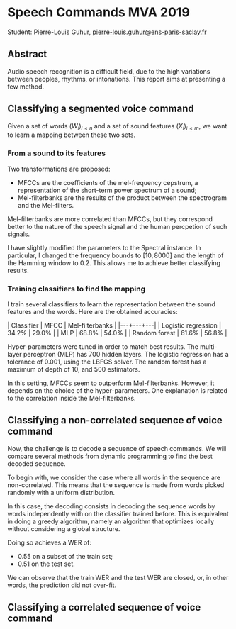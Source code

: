 # Speech Commands MVA 2019

Student: Pierre-Louis Guhur, pierre-louis.guhur@ens-paris-saclay.fr

## Abstract

Audio speech recognition is a difficult field, due to the high variations between peoples, rhythms, or intonations.
This report aims at presenting a few method.

## Classifying a segmented voice command

Given a set of words $\left(W_i \right)_{i\leq n}$ and a set of sound features $(X_i)_{i\leq m}$, we want to learn a mapping between these two sets.

### From a sound to its features

Two transformations are proposed:

- MFCCs are the coefficients of the mel-frequency cepstrum, a representation of the short-term power spectrum of a sound;
- Mel-filterbanks are the results of the product between the spectrogram and the Mel-filters.

Mel-filterbanks are more correlated than MFCCs, but they correspond better to the nature of the speech signal and the human percpetion of such signals.

I have slightly modified the parameters to the Spectral instance. In particular, I changed the frequency bounds to $[10,8000]$ and the length of the Hamming window to 0.2. This allows me to achieve better classifying results.

### Training classifiers to find the mapping

I train several classifiers to learn the representation between the sound features and the words. Here are the obtained accuracies:

| Classifier | MFCC | Mel-filterbanks |
|---+---+---|
| Logistic regression | $34.2\%$ | $29.0\%$ |
| MLP | $68.8\%$ | $54.0\%$ |
| Random forest | $61.6\%$ | $56.8\%$ |


Hyper-parameters were tuned in order to match best results.
The multi-layer perceptron (MLP) has 700 hidden layers. The logistic regression has a tolerance of 0.001, using the LBFGS solver. The random forest has a maximum of depth of $10$, and $500$ estimators.

In this setting, MFCCs seem to outperform Mel-filterbanks. However, it depends on the choice of the hyper-parameters. One explanation is related to the correlation inside the Mel-filterbanks.


## Classifying a  non-correlated sequence of voice command

Now, the challenge is to decode a sequence of speech commands. We will compare several methods from dynamic programming to find the best decoded sequence.

To begin with, we consider the case where all words in the sequence are non-correlated. This means that the sequence is made from words picked randomly with a uniform distribution.

In this case, the decoding consists in decoding the sequence words by words independently with on the classifier trained before. This is equivalent in doing a greedy algorithm, namely an algorithm that optimizes locally without considering a global structure.

Doing so achieves a WER of:

- 0.55 on a subset of the train set;
- 0.51 on the test set.

We can observe that the train WER and the test WER are closed, or, in other words, the prediction did not over-fit.



## Classifying a correlated sequence of voice command
